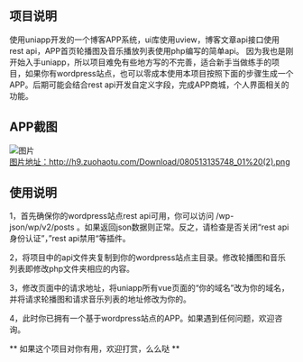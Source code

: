 ## 项目说明
使用uniapp开发的一个博客APP系统，ui库使用uview，博客文章api接口使用rest api，APP首页轮播图及音乐播放列表使用php编写的简单api。
因为我也是刚开始入手uniapp，所以项目难免有些地方写的不完善，适合新手当做练手的项目，如果你有wordpress站点，也可以零成本使用本项目按照下面的步骤生成一个APP。后期可能会结合rest api开发自定义字段，完成APP商城，个人界面相关的功能。
## APP截图  
![图片](http://h9.zuohaotu.com/Download/080513135748_01%20(2).png)  
<u>图片地址：http://h9.zuohaotu.com/Download/080513135748_01%20(2).png</u>
## 使用说明
1，首先确保你的wordpress站点rest api可用，你可以访问 <youdomain>/wp-json/wp/v2/posts 。如果返回json数据则正常。反之，请检查是否关闭“rest api身份认证”，”rest api禁用“等插件。

2，将项目中的api文件夹复制到你的wordpress站点主目录。修改轮播图和音乐列表即修改php文件夹相应的内容。

3，修改页面中的请求地址，将uniapp所有vue页面的“你的域名”改为你的域名，并将请求轮播图和请求音乐列表的地址修改为你的。

4，此时你已拥有一个基于wordpress站点的APP。如果遇到任何问题，欢迎咨询。

** 如果这个项目对你有用，欢迎打赏，么么哒 **  


